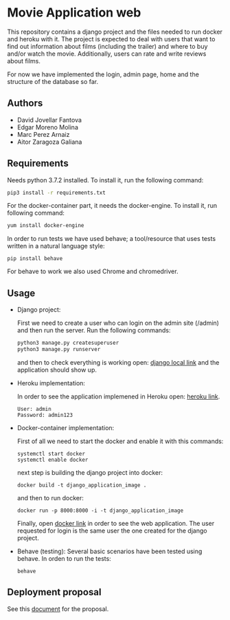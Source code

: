 # Movie Application web
This repository contains a django project and the files needed to run docker and heroku with it. The project is expected to deal with users that want to find out information about films (including the trailer) and where to buy and/or watch the movie. Additionally, users can rate and write reviews about films.

For now we have implemented the login, admin page, home and the structure of the database so far.

## Authors
- David Jovellar Fantova
- Edgar Moreno Molina
- Marc Perez Arnaiz
- Aitor Zaragoza Galiana


## Requirements
Needs python 3.7.2 installed. To install it, run the following command:
```bash
pip3 install -r requirements.txt  
```
For the docker-container part, it needs the docker-engine. To install it, run following command:
```bash
yum install docker-engine  
```
In order to run tests we have used behave; a tool/resource that uses tests written in a natural language style:
```
pip install behave
```
For behave to work we also used Chrome and chromedriver.
## Usage

- Django project: 

	First we need to create a user who can login on the admin site (/admin) and then run the server. Run the following commands:
	
	```bash
	python3 manage.py createsuperuser
	python3 manage.py runserver 
	```
	and then to check everything is working open: [django local link](http://127.0.0.1:8000/login) and the application should show up.
	
	
- Heroku implementation:

	In order to see the application implemened in Heroku open: [heroku link](https://movieappwebproject.herokuapp.com/login).
	````
	User: admin	
	Password: admin123
	````

- Docker-container implementation:

	First of all we need to start the docker and enable it with this commands:
	```
	systemctl start docker
	systemctl enable docker
	```
	next step is building the django project into docker:
	```
	docker build -t django_application_image .
	```
	
	and then to run docker:
	```
	docker run -p 8000:8000 -i -t django_application_image
	```
	
	Finally, open [docker link](http://0.0.0.0:8000/login) in order to see the web application. The user requested for login 		is the same user the one created for the django project.
	
- Behave (testing):
	Several basic scenarios have been tested using behave. In orden to run the tests:
	```
	behave
	```
## Deployment proposal

See this [document](https://github.com/DJovellar/MovieApp/blob/master/deployment_proposed_sol.pdf) for the proposal.



